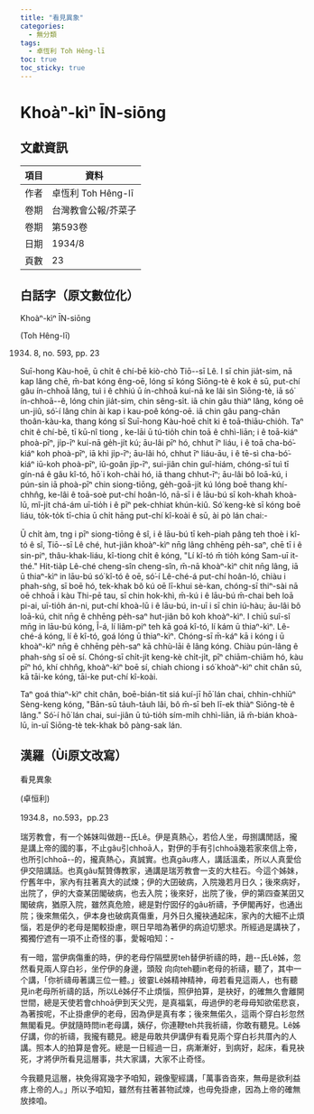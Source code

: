 ```yaml
---
title: "看見異象"
categories:
  - 無分類
tags:
  - 卓恆利 Toh Hêng-lī
toc: true
toc_sticky: true
---
```


# Khoàⁿ-kìⁿ ĪN-siōng

## 文獻資訊

| 項目 | 資料 |
|---|---|
| 作者 | 卓恆利 Toh Hêng-lī |
| 卷期 | 台灣教會公報/芥菜子 |
| 卷期 | 第593卷 |
| 日期 | 1934/8 |
| 頁數 | 23 |

## 白話字（原文數位化）

Khoàⁿ-kìⁿ ĪN-siōng

(Toh Hêng-lī)

1934. 8, no. 593, pp. 23

Suī-hong Kàu-hoē, ū chi̍t ê chí-bē kiò-chò Tiō--sī Lê. I sī chin jia̍t-sim, nā kap lâng chē, m̄-bat kóng êng-oē, lóng sī kóng Siōng-tè ê kok ê sū, put-chí gâu ín-chhoā lâng, tuì i ê chhiú ū ín-chhoā kuí-nā ke lâi sìn Siōng-tè, iā só͘ ín-chhoā--ê, lóng chin jia̍t-sim, chin sêng-si̍t. iā chin gâu thiàⁿ lâng, kóng oē un-jiû, só͘-í lâng chin ài kap i kau-poê kóng-oē. iā chin gâu pang-chān thoân-kàu-ka, thang kóng sī Suī-hong Kàu-hoē chi̍t ki ê toā-thiāu-chio̍h. Taⁿ chit ê chí-bē, tī kū-nî tiong , ke-lāi ū tú-tio̍h chin toā ê chhì-liān; i ê toā-kiáⁿ phoà-pīⁿ, ji̍p-īⁿ kuí-nā ge̍h-ji̍t kú; āu-lâi pīⁿ hó, chhut īⁿ liáu, i ê toā cha-bó͘-kiáⁿ koh phoà-pīⁿ, iā khì ji̍p-īⁿ; āu-lâi hó, chhut īⁿ liáu-āu, i ê tē-sì cha-bó͘-kiáⁿ iū-koh phoà-pīⁿ, iû-goân ji̍p-īⁿ, sui-jiân chin guî-hiám, chóng-sī tuì tī gín-ná ê gâu kî-tó, hō͘ i koh-chài hó, iā thang chhut-īⁿ; āu-lâi bô loā-kú, i pún-sin iā phoà-pīⁿ chin siong-tiōng, ge̍h-goā-ji̍t kú lóng boē thang khí-chhn̂g, ke-lâi ê toā-soè put-chí hoân-ló, nā-sī i ê lāu-bú sī koh-khah khoà-lū, mî-ji̍t chá-ám uī-tio̍h i ê pīⁿ pek-chhiat khún-kiû. Só͘ keng-kè sī kóng boē liáu, to̍k-to̍k tī-chia ū chi̍t hāng put-chí kî-koài ê sū, ài pò lán chai:-

Ū chi̍t àm, tng i pīⁿ siong-tiōng ê sî, i ê lāu-bú tī keh-piah pâng teh thoè i kî-tó ê sî, Tiō--sī Lê ché, hut-jiân khoàⁿ-kìⁿ nn̄g lâng chhēng pe̍h-saⁿ, chē tī i ê sin-piⁿ, thâu-khak-liáu, kî-tiong chi̍t ê kóng, "Lí kî-tó m̄ tio̍h kóng Sam-uī it-thé." Hit-tia̍p Lê-ché cheng-sîn cheng-sîn, m̄-nā khoàⁿ-kìⁿ chit nn̄g lâng, iā ū thiaⁿ-kìⁿ in lāu-bú só͘ kî-tó ê oē, só͘-í Lê-ché-á put-chí hoân-ló, chiàu i phah-sǹg, sī boē hó, tek-khak bô kú oē lī-khui sè-kan, chóng-sī thiⁿ-sài nā oē chhoā i kàu Thi-pē tau, sī chin hok-khì, m̄-kú i ê lāu-bú m̄-chai beh loā pi-ai, uī-tio̍h án-ni, put-chí khoà-lū i ê lāu-bú, in-uī i sī chin iú-hàu; āu-lâi bô loā-kú, chit nn̄g ê chhēng pe̍h-saⁿ hut-jiân bô koh khoàⁿ-kìⁿ. I chiū suî-sî mn̄g in lāu-bú kóng, Î-á, lí liâm-piⁿ teh kā goá kî-tó, lí kám ū thiaⁿ-kìⁿ. Lê-ché-á kóng, lí ê kî-tó, goá lóng ū thiaⁿ-kìⁿ. Chóng-sī m̄-káⁿ kā i kóng i ū khoàⁿ-kìⁿ nn̄g ê chhēng pe̍h-saⁿ kā chhù-lāi ê lâng kóng. Chiàu pún-lâng ê phah-sǹg sī oē sí. Chóng-sī chi̍t-ji̍t keng-kè chi̍t-ji̍t, pīⁿ chiām-chiām hó, kàu pīⁿ hó, khí chhn̂g, khoàⁿ-kìⁿ boē sí, chiah chiong i só͘ khoàⁿ-kìⁿ chit chân sū, kā tāi-ke kóng, tāi-ke put-chí kî-koài.

Taⁿ goá thiaⁿ-kìⁿ chit chân, boē-bián-tit siá kuí-jī hō͘ lán chai, chhin-chhiūⁿ Sèng-keng kóng, "Bān-sū ta̍uh-ta̍uh lâi, bô m̄-sī beh lī-ek thiàⁿ Siōng-tè ê lâng." Só͘-í hō͘ lán chai, sui-jiân ū tú-tio̍h sím-mi̍h chhì-liān, iā m̄-bián khoà-lū, in-uī Siōng-tè tek-khak bô pàng-sak lán.

## 漢羅（Ùi原文改寫）

看見異象

(卓恒利)

1934.8，no.593，pp.23

瑞芳教會，有一个姊妹叫做趙--氏Lê。伊是真熱心，若佮人坐，毋捌講閒話，攏是講上帝的國的事，不止gâu引chhoā人，對伊的手有引chhoā幾若家來信上帝，也所引chhoā--的，攏真熱心，真誠實。也真gâu疼人，講話溫柔，所以人真愛佮伊交陪講話。也真gâu幫贊傳教家，通講是瑞芳教會一支的大柱石。今這个姊妹，佇舊年中，家內有拄著真大的試煉；伊的大囝破病，入院幾若月日久；後來病好，出院了，伊的大查某囝閣破病，也去入院；後來好，出院了後，伊的第四查某囝又閣破病，猶原入院，雖然真危險，總是對佇囡仔的gâu祈禱，予伊閣再好，也通出院；後來無偌久，伊本身也破病真傷重，月外日久攏袂通起床，家內的大細不止煩惱，若是伊的老母是閣較掛慮，暝日早暗為著伊的病迫切懇求。所經過是講袂了，獨獨佇遮有一項不止奇怪的事，愛報咱知：-

有一暗，當伊病傷重的時，伊的老母佇隔壁房teh替伊祈禱的時，趙--氏Lê姊，忽然看見兩人穿白衫，坐佇伊的身邊，頭殼 向向teh聽in老母的祈禱，聽了，其中一个講，「你祈禱毋著講三位一體。」彼霎Lê姊精神精神，毋若看見這兩人，也有聽見in老母所祈禱的話，所以Lê姊仔不止煩惱，照伊拍算，是袂好，的確無久會離開世間，總是天使若會chhoā伊到天父兜，是真福氣，毋過伊的老母毋知欲偌悲哀，為著按呢，不止掛慮伊的老母，因為伊是真有孝；後來無偌久，這兩个穿白衫忽然無閣看見。伊就隨時問in老母講，姨仔，你連鞭teh共我祈禱，你敢有聽見。Lê姊仔講，你的祈禱，我攏有聽見。總是毋敢共伊講伊有看見兩个穿白衫共厝內的人講。照本人的拍算是會死。總是一日經過一日，病漸漸好，到病好，起床，看見袂死，才將伊所看見這層事，共大家講，大家不止奇怪。

今我聽見這層，袂免得寫幾字予咱知，親像聖經講，「萬事沓沓來，無毋是欲利益疼上帝的人。」所以予咱知，雖然有拄著甚物試煉，也毋免掛慮，因為上帝的確無放拺咱。
